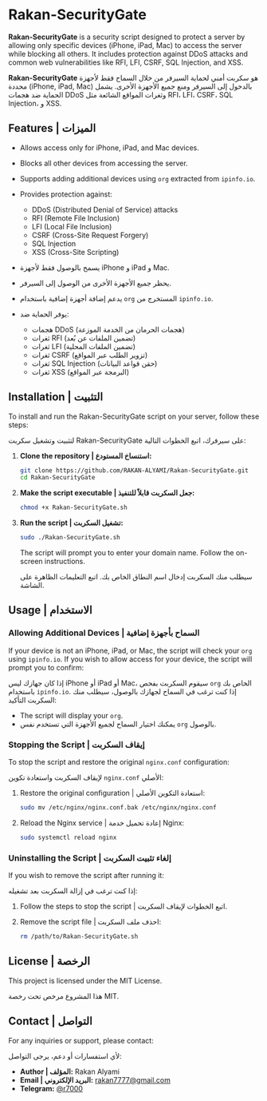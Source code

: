 
# Rakan-SecurityGate

**Rakan-SecurityGate** is a security script designed to protect a server by allowing only specific devices (iPhone, iPad, Mac) to access the server while blocking all others. It includes protection against DDoS attacks and common web vulnerabilities like RFI, LFI, CSRF, SQL Injection, and XSS.

**Rakan-SecurityGate** هو سكربت أمني لحماية السيرفر من خلال السماح فقط لأجهزة محددة (iPhone, iPad, Mac) بالدخول إلى السيرفر ومنع جميع الأجهزة الأخرى. يشمل الحماية ضد هجمات DDoS وثغرات المواقع الشائعة مثل RFI، LFI، CSRF، SQL Injection، و XSS.

## Features | الميزات

- Allows access only for iPhone, iPad, and Mac devices.
- Blocks all other devices from accessing the server.
- Supports adding additional devices using `org` extracted from `ipinfo.io`.
- Provides protection against:
  - DDoS (Distributed Denial of Service) attacks
  - RFI (Remote File Inclusion)
  - LFI (Local File Inclusion)
  - CSRF (Cross-Site Request Forgery)
  - SQL Injection
  - XSS (Cross-Site Scripting)

- يسمح بالوصول فقط لأجهزة iPhone و iPad و Mac.
- يحظر جميع الأجهزة الأخرى من الوصول إلى السيرفر.
- يدعم إضافة أجهزة إضافية باستخدام `org` المستخرج من `ipinfo.io`.
- يوفر الحماية ضد:
  - هجمات DDoS (هجمات الحرمان من الخدمة الموزعة)
  - ثغرات RFI (تضمين الملفات عن بُعد)
  - ثغرات LFI (تضمين الملفات المحلية)
  - ثغرات CSRF (تزوير الطلب عبر المواقع)
  - ثغرات SQL Injection (حقن قواعد البيانات)
  - ثغرات XSS (البرمجة عبر المواقع)

## Installation | التثبيت

To install and run the Rakan-SecurityGate script on your server, follow these steps:

لتثبيت وتشغيل سكربت Rakan-SecurityGate على سيرفرك، اتبع الخطوات التالية:

1. **Clone the repository | استنساخ المستودع:**

   ```bash
   git clone https://github.com/RAKAN-ALYAMI/Rakan-SecurityGate.git
   cd Rakan-SecurityGate
   ```

2. **Make the script executable | جعل السكربت قابلاً للتنفيذ:**

   ```bash
   chmod +x Rakan-SecurityGate.sh
   ```

3. **Run the script | تشغيل السكربت:**

   ```bash
   sudo ./Rakan-SecurityGate.sh
   ```

   The script will prompt you to enter your domain name. Follow the on-screen instructions.

   سيطلب منك السكربت إدخال اسم النطاق الخاص بك. اتبع التعليمات الظاهرة على الشاشة.

## Usage | الاستخدام

### Allowing Additional Devices | السماح بأجهزة إضافية

If your device is not an iPhone, iPad, or Mac, the script will check your `org` using `ipinfo.io`. If you wish to allow access for your device, the script will prompt you to confirm:

إذا كان جهازك ليس iPhone أو iPad أو Mac، سيقوم السكربت بفحص `org` الخاص بك باستخدام `ipinfo.io`. إذا كنت ترغب في السماح لجهازك بالوصول، سيطلب منك السكربت التأكيد:

- The script will display your `org`.
- يمكنك اختيار السماح لجميع الأجهزة التي تستخدم نفس `org` بالوصول.

### Stopping the Script | إيقاف السكربت

To stop the script and restore the original `nginx.conf` configuration:

لإيقاف السكربت واستعادة تكوين `nginx.conf` الأصلي:

1. Restore the original configuration | استعادة التكوين الأصلي:

   ```bash
   sudo mv /etc/nginx/nginx.conf.bak /etc/nginx/nginx.conf
   ```

2. Reload the Nginx service | إعادة تحميل خدمة Nginx:

   ```bash
   sudo systemctl reload nginx
   ```

### Uninstalling the Script | إلغاء تثبيت السكربت

If you wish to remove the script after running it:

إذا كنت ترغب في إزالة السكربت بعد تشغيله:

1. Follow the steps to stop the script | اتبع الخطوات لإيقاف السكربت.
2. Remove the script file | احذف ملف السكربت:

   ```bash
   rm /path/to/Rakan-SecurityGate.sh
   ```

## License | الرخصة

This project is licensed under the MIT License.

هذا المشروع مرخص تحت رخصة MIT.

## Contact | التواصل

For any inquiries or support, please contact:

لأي استفسارات أو دعم، يرجى التواصل:

- **Author | المؤلف:** Rakan Alyami
- **Email | البريد الإلكتروني:** rakan7777@gmail.com
- **Telegram:** [@r7000](https://t.me/r7000)
